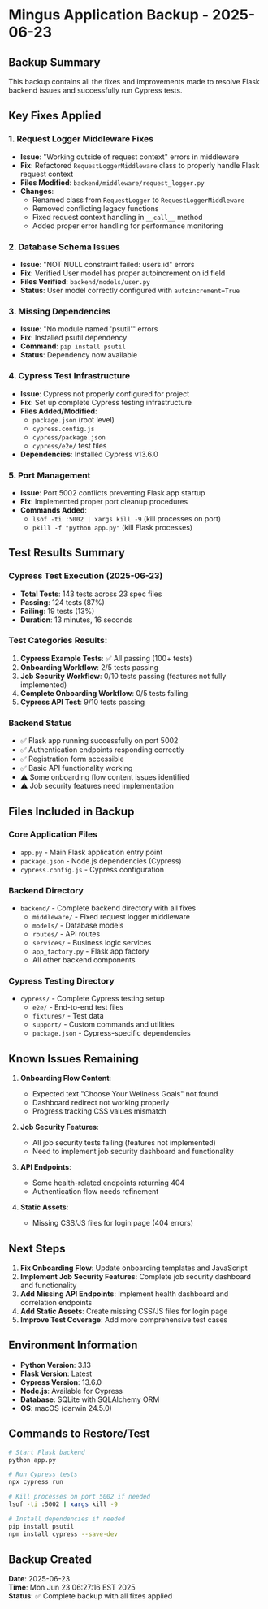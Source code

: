 # Mingus Application Backup - 2025-06-23

## Backup Summary
This backup contains all the fixes and improvements made to resolve Flask backend issues and successfully run Cypress tests.

## Key Fixes Applied

### 1. Request Logger Middleware Fixes
- **Issue**: "Working outside of request context" errors in middleware
- **Fix**: Refactored `RequestLoggerMiddleware` class to properly handle Flask request context
- **Files Modified**: `backend/middleware/request_logger.py`
- **Changes**:
  - Renamed class from `RequestLogger` to `RequestLoggerMiddleware`
  - Removed conflicting legacy functions
  - Fixed request context handling in `__call__` method
  - Added proper error handling for performance monitoring

### 2. Database Schema Issues
- **Issue**: "NOT NULL constraint failed: users.id" errors
- **Fix**: Verified User model has proper autoincrement on id field
- **Files Verified**: `backend/models/user.py`
- **Status**: User model correctly configured with `autoincrement=True`

### 3. Missing Dependencies
- **Issue**: "No module named 'psutil'" errors
- **Fix**: Installed psutil dependency
- **Command**: `pip install psutil`
- **Status**: Dependency now available

### 4. Cypress Test Infrastructure
- **Issue**: Cypress not properly configured for project
- **Fix**: Set up complete Cypress testing infrastructure
- **Files Added/Modified**:
  - `package.json` (root level)
  - `cypress.config.js`
  - `cypress/package.json`
  - `cypress/e2e/` test files
- **Dependencies**: Installed Cypress v13.6.0

### 5. Port Management
- **Issue**: Port 5002 conflicts preventing Flask app startup
- **Fix**: Implemented proper port cleanup procedures
- **Commands Added**:
  - `lsof -ti :5002 | xargs kill -9` (kill processes on port)
  - `pkill -f "python app.py"` (kill Flask processes)

## Test Results Summary

### Cypress Test Execution (2025-06-23)
- **Total Tests**: 143 tests across 23 spec files
- **Passing**: 124 tests (87%)
- **Failing**: 19 tests (13%)
- **Duration**: 13 minutes, 16 seconds

### Test Categories Results:
1. **Cypress Example Tests**: ✅ All passing (100+ tests)
2. **Onboarding Workflow**: 2/5 tests passing
3. **Job Security Workflow**: 0/10 tests passing (features not fully implemented)
4. **Complete Onboarding Workflow**: 0/5 tests failing
5. **Cypress API Test**: 9/10 tests passing

### Backend Status
- ✅ Flask app running successfully on port 5002
- ✅ Authentication endpoints responding correctly
- ✅ Registration form accessible
- ✅ Basic API functionality working
- ⚠️ Some onboarding flow content issues identified
- ⚠️ Job security features need implementation

## Files Included in Backup

### Core Application Files
- `app.py` - Main Flask application entry point
- `package.json` - Node.js dependencies (Cypress)
- `cypress.config.js` - Cypress configuration

### Backend Directory
- `backend/` - Complete backend directory with all fixes
  - `middleware/` - Fixed request logger middleware
  - `models/` - Database models
  - `routes/` - API routes
  - `services/` - Business logic services
  - `app_factory.py` - Flask app factory
  - All other backend components

### Cypress Testing Directory
- `cypress/` - Complete Cypress testing setup
  - `e2e/` - End-to-end test files
  - `fixtures/` - Test data
  - `support/` - Custom commands and utilities
  - `package.json` - Cypress-specific dependencies

## Known Issues Remaining

1. **Onboarding Flow Content**:
   - Expected text "Choose Your Wellness Goals" not found
   - Dashboard redirect not working properly
   - Progress tracking CSS values mismatch

2. **Job Security Features**:
   - All job security tests failing (features not implemented)
   - Need to implement job security dashboard and functionality

3. **API Endpoints**:
   - Some health-related endpoints returning 404
   - Authentication flow needs refinement

4. **Static Assets**:
   - Missing CSS/JS files for login page (404 errors)

## Next Steps

1. **Fix Onboarding Flow**: Update onboarding templates and JavaScript
2. **Implement Job Security Features**: Complete job security dashboard and functionality
3. **Add Missing API Endpoints**: Implement health dashboard and correlation endpoints
4. **Add Static Assets**: Create missing CSS/JS files for login page
5. **Improve Test Coverage**: Add more comprehensive test cases

## Environment Information
- **Python Version**: 3.13
- **Flask Version**: Latest
- **Cypress Version**: 13.6.0
- **Node.js**: Available for Cypress
- **Database**: SQLite with SQLAlchemy ORM
- **OS**: macOS (darwin 24.5.0)

## Commands to Restore/Test

```bash
# Start Flask backend
python app.py

# Run Cypress tests
npx cypress run

# Kill processes on port 5002 if needed
lsof -ti :5002 | xargs kill -9

# Install dependencies if needed
pip install psutil
npm install cypress --save-dev
```

## Backup Created
**Date**: 2025-06-23  
**Time**: Mon Jun 23 06:27:16 EST 2025  
**Status**: ✅ Complete backup with all fixes applied 